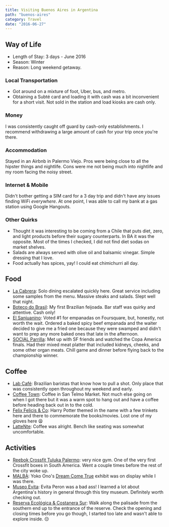 ```yaml
---
title: Visiting Buenos Aires in Argentina
path: "buenos-aires"
category: Travel
date: "2016-06-27"
---
```


## Way of Life

- Length of Stay: 3 days - June 2016
- Season: Winter
- Reason: Long weekend getaway.

### Local Transportation

- Got around on a mixture of foot, Uber, bus, and metro.
- Obtaining a Subté card and loading it with cash was a bit inconvenient for a short visit. Not sold in the station and load kiosks are cash only.

### Money

I was consistently caught off guard by cash-only establishments.
I recommend withdrawing a large amount of cash for your trip once you're there.

### Accommodation

Stayed in an Airbnb in Palermo Viejo.
Pros were being close to all the hipster things and nightlife.
Cons were me not being much into nightlife and my room facing the noisy street.

### Internet & Mobile

Didn't bother getting a SIM card for a 3 day trip and didn't have any issues finding WiFi _everywhere_.
At one point, I was able to call my bank at a gas station using Google Hangouts.

### Other Quirks

- Thought it was interesting to be coming from a Chile that puts diet, zero, and light products before their
  sugary counterparts. In BA it was the opposite. Most of the times I checked, I did not find diet sodas on market shelves.
- Salads are always served with olive oil and balsamic vinegar. Simple dressing that I love.
- Food actually has spices, yay! I could eat chimichurri all day.

## Food

- [La Cabrera](http://4sq.com/oT2uRm): Solo dining escalated quickly here. Great service including some samples from the menu. Massive steaks and salads. Slept well that night.
- [Boteco do Brasil](http://4sq.com/sIE0RG): My first Brazilian feijoada. Bar staff was quirky and attentive. Cash only!
- [El Sanjuanino](http://4sq.com/t9MnzD): Voted #1 for empanadas on Foursquare, but, honestly, not worth the wait. Ordered a baked spicy beef empanada and the waiter decided to give me a fried one because they were swamped and didn't want to prep any more baked ones that late in the afternoon.
- [SOCIAL Parrilla](http://4sq.com/1zcT3uC): Met up with SF friends and watched the Copa America finals. Had their mixed meat platter that included kidneys, cheeks, and some other organ meats. Chill game and dinner before flying back to the championship winner.

## Coffee

- [Lab Café](https://foursquare.com/v/lab-training-center--coffee-shop/542c714a498ed1d8ff638938): Brazilian baristas that know how to pull a shot. Only place that was consistently open throughout my weekend and early.
- [Coffee Town](https://foursquare.com/v/coffee-town/50b0b9f0e4b04cb0a21732d3): Coffee in San Telmo Market. Not much else going on when I got there but it was a warm spot to hang out and have a coffee before heading back out in to the cold.
- [Felix Felicis & Co](https://foursquare.com/v/felix-felicis--co/5516bb56498ec1fbae8d14ab): Harry Potter themed in the name with a few trinkets here and there to commemorate the books/movies. Lost one of my gloves here :tired_face:
- [LatteNte](https://foursquare.com/v/lattente/50a3c612e4b0b35f502fbb21): Coffee was alright. Bench like seating was somewhat uncomfortable.

## Activities

- [Reebok Crossfit Tuluka Palermo](http://4sq.com/QO16wS): very nice gym. One of the very first Crossfit boxes in South America. Went a couple times before the rest of the city woke up.
- [MALBA](https://foursquare.com/v/museo-de-arte-latinoamericano-de-buenos-aires-malba/4b37a2dbf964a520684325e3): Yoko Ono's [Dream Come True](http://www.malba.org.ar/evento/yoko-ono-dream-come-true/) exhibit was on display while I was there.
- [Museo Evita](https://foursquare.com/v/museo-evita/4b05871af964a520e07f22e3): Evita Peron was a bad ass! I learned a lot about Argentina's history in general through this tiny museum. Definitely worth checking out.
- [Reserva Ecológica & Costanera Sur](https://foursquare.com/v/reserva-ecol%C3%B3gica/4c0a76bf6071a593428cdf32): Walk along the palisade from the southern end up to the entrance of the reserve. Check the opening and closing times before you go though, I started too late and wasn't able to explore inside. :pensive:
